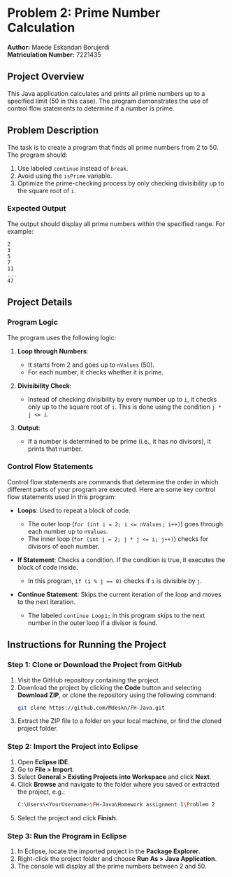 # Problem 2: Prime Number Calculation

**Author:** Maede Eskandari Borujerdi  
**Matriculation Number:** 7221435

## Project Overview

This Java application calculates and prints all prime numbers up to a specified limit (50 in this case). The program demonstrates the use of control flow statements to determine if a number is prime.

## Problem Description

The task is to create a program that finds all prime numbers from 2 to 50. The program should:

1. Use labeled `continue` instead of `break`.
2. Avoid using the `isPrime` variable.
3. Optimize the prime-checking process by only checking divisibility up to the square root of `i`.

### Expected Output

The output should display all prime numbers within the specified range. For example:

```
2
3
5
7
11
...
47
```

## Project Details

### Program Logic

The program uses the following logic:

1. **Loop through Numbers**: 
   - It starts from 2 and goes up to `nValues` (50).
   - For each number, it checks whether it is prime.

2. **Divisibility Check**: 
   - Instead of checking divisibility by every number up to `i`, it checks only up to the square root of `i`. This is done using the condition `j * j <= i`.

3. **Output**: 
   - If a number is determined to be prime (i.e., it has no divisors), it prints that number.

### Control Flow Statements

Control flow statements are commands that determine the order in which different parts of your program are executed. Here are some key control flow statements used in this program:

- **Loops**: Used to repeat a block of code. 
  - The outer loop (`for (int i = 2; i <= nValues; i++)`) goes through each number up to `nValues`.
  - The inner loop (`for (int j = 2; j * j <= i; j++)`) checks for divisors of each number.
  
- **If Statement**: Checks a condition. If the condition is true, it executes the block of code inside. 
  - In this program, `if (i % j == 0)` checks if `i` is divisible by `j`.
  
- **Continue Statement**: Skips the current iteration of the loop and moves to the next iteration. 
  - The labeled `continue Loop1;` in this program skips to the next number in the outer loop if a divisor is found.

## Instructions for Running the Project

### Step 1: Clone or Download the Project from GitHub

1. Visit the GitHub repository containing the project.
2. Download the project by clicking the **Code** button and selecting **Download ZIP**, or clone the repository using the following command:
   ```bash
   git clone https://github.com/Mdeskn/FH-Java.git
   ```
3. Extract the ZIP file to a folder on your local machine, or find the cloned project folder.

### Step 2: Import the Project into Eclipse

1. Open **Eclipse IDE**.
2. Go to **File > Import**.
3. Select **General > Existing Projects into Workspace** and click **Next**.
4. Click **Browse** and navigate to the folder where you saved or extracted the project, e.g.:
   ```bash
   C:\Users\<YourUsername>\FH-Java\Homework assignment 1\Problem 2
   ```
5. Select the project and click **Finish**.

### Step 3: Run the Program in Eclipse

1. In Eclipse, locate the imported project in the **Package Explorer**.
2. Right-click the project folder and choose **Run As > Java Application**.
3. The console will display all the prime numbers between 2 and 50.
